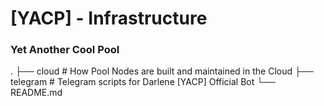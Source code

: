 # [YACP] - Infrastructure
### Yet Another Cool Pool

.
├── cloud                   # How Pool Nodes are built and maintained in the Cloud
├── telegram                # Telegram scripts for Darlene [YACP] Official Bot
└── README.md
